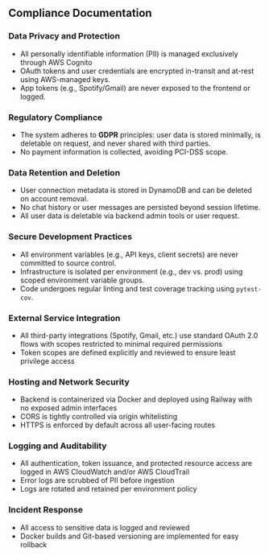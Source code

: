 ## Compliance Documentation

### Data Privacy and Protection

- All personally identifiable information (PII) is managed exclusively through AWS Cognito
- OAuth tokens and user credentials are encrypted in-transit and at-rest using AWS-managed keys.
- App tokens (e.g., Spotify/Gmail) are never exposed to the frontend or logged.

### Regulatory Compliance

- The system adheres to **GDPR** principles: user data is stored minimally, is deletable on request, and never shared with third parties.
- No payment information is collected, avoiding PCI-DSS scope.

### Data Retention and Deletion

- User connection metadata is stored in DynamoDB and can be deleted on account removal.
- No chat history or user messages are persisted beyond session lifetime.
- All user data is deletable via backend admin tools or user request.

### Secure Development Practices

- All environment variables (e.g., API keys, client secrets) are never committed to source control.
- Infrastructure is isolated per environment (e.g., dev vs. prod) using scoped environment variable groups.
- Code undergoes regular linting and test coverage tracking using `pytest-cov`.

### External Service Integration

- All third-party integrations (Spotify, Gmail, etc.) use standard OAuth 2.0 flows with scopes restricted to minimal required permissions
- Token scopes are defined explicitly and reviewed to ensure least privilege access

### Hosting and Network Security

- Backend is containerized via Docker and deployed using Railway with no exposed admin interfaces
- CORS is tightly controlled via origin whitelisting
- HTTPS is enforced by default across all user-facing routes

### Logging and Auditability

- All authentication, token issuance, and protected resource access are logged in AWS CloudWatch and/or AWS CloudTrail
- Error logs are scrubbed of PII before ingestion
- Logs are rotated and retained per environment policy

### Incident Response

- All access to sensitive data is logged and reviewed
- Docker builds and Git-based versioning are implemented for easy rollback